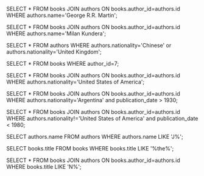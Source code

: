 SELECT * FROM books JOIN authors ON books.author_id=authors.id WHERE authors.name='George R.R. Martin';

SELECT * FROM books JOIN authors ON books.author_id=authors.id WHERE authors.name='Milan Kundera';

SELECT * FROM authors WHERE authors.nationality='Chinese' or authors.nationality='United Kingdom';

SELECT * FROM books WHERE author_id=7;

SELECT * FROM books JOIN authors ON books.author_id=authors.id WHERE authors.nationality='United States of America';

SELECT * FROM books JOIN authors ON books.author_id=authors.id WHERE authors.nationality='Argentina' and publication_date > 1930;

SELECT * FROM books JOIN authors ON books.author_id=authors.id WHERE authors.nationality!='United States of America' and publication_date < 1980;

SELECT authors.name FROM authors WHERE authors.name LIKE 'J%';

SELECT books.title FROM books WHERE books.title LIKE '%the%';

SELECT * FROM books JOIN authors ON books.author_id=authors.id WHERE books.title LIKE 'N%';
